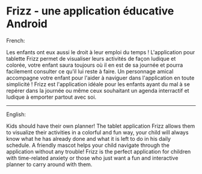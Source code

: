 # Frizz - une application éducative Android
French:

Les enfants ont eux aussi le droit à leur emploi du temps ! L'application pour tablette Frizz permet de visualiser leurs activités de façon ludique et colorée, votre enfant saura toujours où il en est de sa journée et pourra facilement consulter ce qu'il lui reste à faire. Un personnage amical accompagne votre enfant pour l'aider à naviguer dans l'application en toute simplicité ! Frizz est l'application idéale pour les enfants ayant du mal à se repérer dans la journée ou même ceux souhaitant un agenda interractif et ludique à emporter partout avec soi.

---------

English:

Kids should have their own planner! The tablet application Frizz allows them to visualize their activities in a colorful and fun way, your child will always know what he has already done and what it is left to do in his daily schedule. A friendly mascot helps your child navigate through the application without any trouble! Frizz is the perfect application for children with time-related anxiety or those who just want a fun and interactive planner to carry around with them.
